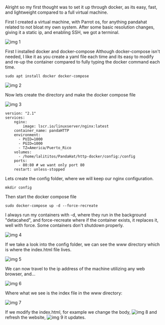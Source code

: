 Alright so my first thought was to set it up through docker, as its easy, fast, and lightweight compared to a full virtual machine. 

First I created a virtual machine, with Parrot os, for anything pandahat related to not bloat my own system. After some basic resolution changes, giving it a static ip, and enabling SSH, we got a terminal. 

![img 1](./Images/http_server_test_1.png)

First I installed docker and docker-compose
Although docker-compose isn't needed, I like it as you create a yaml file each time
and its easy to modify and re-up the container compared to fully typing the docker command each time. 

```shell
sudo apt install docker docker-compose
```

![img 2](./Images/http_server_test_2.png)

Now lets create the directory and make the docker compose file

![img 3](./Images/http_server_test_3.png)

```shell
version: "2.1"
services:
    nginx:
        image: lscr.io/linuxserver/nginx:latest
    container_name: pandaHTTP
    environment:
      - PUID=1000
      - PGID=1000
      - TZ=America/Puerto_Rico
    volumes:
      - /home/lalititos/PandaHat/http-docker/config:/config
    ports:
      - 80:80 # we want only port 80
    restart: unless-stopped
```

Lets create the config folder, where we will keep our nginx configuration.

```shell
mkdir config
```

Then start the docker compose file

```shell
sudo docker-compose up -d --force-recreate
```

I always run my containers with -d, where they run in the background "detacahed", and force-recreate where if the container exists, it replaces it, well with force. Some containers don't shutdown properly.

![img 4](./Images/http_server_test_4.png)

If we take a look into the config folder, we can see the www directory which is where the index.html file lives.

![img 5](./Images/http_server_test_5.png)

We can now travel to the ip address of the machine utilizing any web browser, and...

![img 6](./Images/http_server_test_6.png)

Where what we see is the index file in the www directory:

![img 7](./Images/http_server_test_7.png)

If we modify the index.html, for example we change the body,
![img 8](./Images/http_server_test_8.png)
and refresh the website,
![img 9](./Images/http_server_test_9.png)
it updates.
